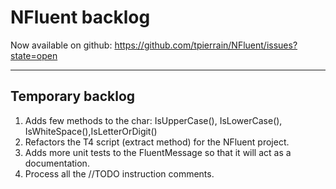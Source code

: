 NFluent backlog
===============

Now available on github: https://github.com/tpierrain/NFluent/issues?state=open

- - -

Temporary backlog
-------
1. Adds few methods to the char: IsUpperCase(), IsLowerCase(), IsWhiteSpace(),IsLetterOrDigit()
1. Refactors the T4 script (extract method) for the NFluent project.
1. Adds more unit tests to the FluentMessage so that it will act as a documentation.
1. Process all the //TODO instruction comments.